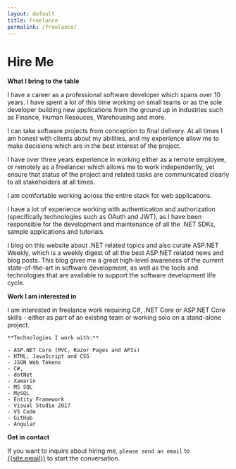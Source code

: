 ```yaml
---
layout: default
title: Freelance
permalink: /freelance/
---
```


# Hire Me

**What I bring to the table**

I have a career as a professional software developer which spans over 10 years. I have spent a lot of this time working on small teams or as the sole developer building new applications from the ground up in industries such as Finance, Human Resouces, Warehousing and more.

I can take software projects from conception to final delivery. At all times I am honest with clients about my abilities, and my  experience allow me to make decisions which are in the best interest of the project.

I have over three years experience in working either as a remote employee, or remotely as a freelancer which allows me to work independently, yet ensure that status of the project and related tasks are communicated clearly to all stakeholders at all times.

I am comfortable working across the entire stack for web applications.

I have a lot of experience working with authentication and authorization (specifically technologies such as OAuth and JWT), as I have been responsible for the development and maintenance of all the .NET SDKs, sample applications and tutorials.

I blog on this website about .NET related topics and also curate ASP.NET Weekly, which is a weekly digest of all the best ASP.NET related news and blog posts. This blog gives me a great high-level awareness of the current state-of-the-art in software development, as well as the tools and technologies that are available to support the software development life cycle.

**Work I am interested in**

I am interested in freelance work requiring C#, .NET Core or ASP.NET Core skills - either as part of an existing team or working solo on a stand-alone project.

```
**Technologies I work with:**

- ASP.NET Core (MVC, Razor Pages and APIs)
- HTML, JavaScript and CSS
- JSON Web Tokens
- C#,
- dotNet
- Xamarin
- MS SQL
- MySQL
- Entity Framework
- Visual Studio 2017
- VS Code
- GitHub
- Angular
```

**Get in contact**

If you want to inquire about hiring me, `please send an email` to <a class="u-email" href="mailto:{{site.email}}">{{site.email}}</a> to start the conversation.